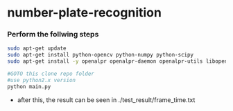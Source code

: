 # number-plate-recognition

### Perform the follwing steps

```bash
sudo apt-get update 
sudo apt-get install python-opencv python-numpy python-scipy
sudo apt-get install -y openalpr openalpr-daemon openalpr-utils libopenalpr-dev

#GOTO this clone repo folder
#use python2.x version
python main.py
```

- after this, the result can be seen in ./test_result/frame_time.txt
